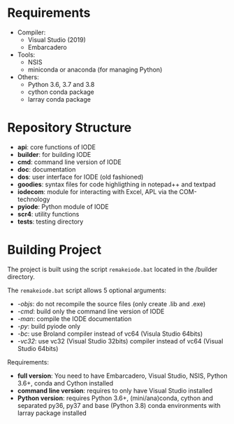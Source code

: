 # Requirements

- Compiler:
  - Visual Studio (2019)
  - Embarcadero
- Tools:
  - NSIS
  - miniconda or anaconda (for managing Python)
- Others:
  - Python 3.6, 3.7 and 3.8
  - cython conda package
  - larray conda package

# Repository Structure

- **api**: core functions of IODE
- **builder**: for building IODE
- **cmd**: command line version of IODE
- **doc**: documentation
- **dos**: user interface for IODE (old fashioned)
- **goodies**: syntax files for code highligthing in notepad++ and textpad
- **iodecom**: module for interacting with Excel, APL via the COM-technology
- **pyiode**: Python module of IODE
- **scr4**: utility functions
- **tests**: testing directory

# Building Project

The project is built using the script `remakeiode.bat` located in the /builder directory.

The `remakeiode.bat` script allows 5 optional arguments:
- *-objs*: do not recompile the source files (only create .lib and .exe)
- *-cmd*: build only the command line version of IODE
- *-man*: compile the IODE documentation
- *-py*: build pyiode only
- *-bc*: use Broland compiler instead of vc64 (Visula Studio 64bits)
- *-vc32*: use vc32 (Visual Studio 32bits) compiler instead of vc64 (Visual Studio 64bits)

Requirements:
- **full version**: You need to have Embarcadero, Visual Studio, NSIS, Python 3.6+, conda and Cython installed
- **command line version**: requires to only have Visual Studio installed
- **Python version**: requires Python 3.6+, (mini/ana)conda, cython and separated py36, py37 and base (Python 3.8) conda environments with larray package installed 
